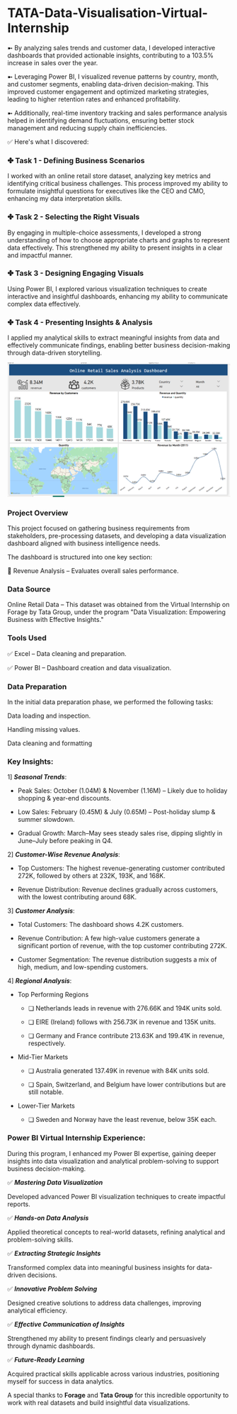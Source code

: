 # TATA-Data-Visualisation-Virtual-Internship
➼ By analyzing sales trends and customer data, I developed interactive dashboards that provided actionable insights, contributing to a 103.5% increase in sales over the year.

➼ Leveraging Power BI, I visualized revenue patterns by country, month, and customer segments, enabling data-driven decision-making. This improved customer engagement and optimized marketing strategies, leading to higher retention rates and enhanced profitability.

➼ Additionally, real-time inventory tracking and sales performance analysis helped in identifying demand fluctuations, ensuring better stock management and reducing supply chain inefficiencies.

✅ Here's what I discovered:

### ✤ Task 1 - Defining Business Scenarios
I worked with an online retail store dataset, analyzing key metrics and identifying critical business challenges. This process improved my ability to formulate insightful questions for executives like the CEO and CMO, enhancing my data interpretation skills.

### ✤ Task 2 - Selecting the Right Visuals
By engaging in multiple-choice assessments, I developed a strong understanding of how to choose appropriate charts and graphs to represent data effectively. This strengthened my ability to present insights in a clear and impactful manner.

### ✤ Task 3 - Designing Engaging Visuals
Using Power BI, I explored various visualization techniques to create interactive and insightful dashboards, enhancing my ability to communicate complex data effectively.

### ✤ Task 4 - Presenting Insights & Analysis
I applied my analytical skills to extract meaningful insights from data and effectively communicate findings, enabling better business decision-making through data-driven storytelling.

![image alt](https://github.com/renuka251902/renuka251902-TATA-Data-Visualisation-Virtual-Internship/blob/main/Screenshot%202025-03-12%20145903.png)


### Project Overview
This project focused on gathering business requirements from stakeholders, pre-processing datasets, and developing a data visualization dashboard aligned with business intelligence needs.

The dashboard is structured into one key section:

🔹 Revenue Analysis – Evaluates overall sales performance.

### Data Source
Online Retail Data – This dataset was obtained from the Virtual Internship on Forage by Tata Group, under the program "Data Visualization: Empowering Business with Effective Insights."

### Tools Used
✅ Excel – Data cleaning and preparation.

✅ Power BI – Dashboard creation and data visualization.

### Data Preparation
In the initial data preparation phase, we performed the following tasks:

Data loading and inspection.

Handling missing values.

Data cleaning and formatting

### Key Insights:
  1] ***Seasonal Trends***:
  
-  Peak Sales: October (1.04M) & November (1.16M) – Likely due to holiday shopping & year-end discounts.
  
-  Low Sales: February (0.45M) & July (0.65M) – Post-holiday slump & summer slowdown.
   
-  Gradual Growth: March–May sees steady sales rise, dipping slightly in June–July before peaking in Q4.

 2] ***Customer-Wise Revenue Analysis***:
 
-  Top Customers: The highest revenue-generating customer contributed 272K, followed by others at 232K, 193K, and 168K.

-  Revenue Distribution: Revenue declines gradually across customers, with the lowest contributing around 68K.

  3] ***Customer Analysis***:
  
-  Total Customers: The dashboard shows 4.2K customers.
  
-  Revenue Contribution: A few high-value customers generate a significant portion of revenue, with the top customer contributing 272K.

-  Customer Segmentation: The revenue distribution suggests a mix of high, medium, and low-spending customers.


4] ***Regional Analysis***:
- Top Performing Regions

  - ❏ Netherlands leads in revenue with 276.66K and 194K units sold.
  
  - ❏ EIRE (Ireland) follows with 256.73K in revenue and 135K units.
  
  - ❏ Germany and France contribute 213.63K and 199.41K in revenue, respectively.
  
- Mid-Tier Markets

  - ❏ Australia generated 137.49K in revenue with 84K units sold.
  
  - ❏ Spain, Switzerland, and Belgium have lower contributions but are still notable.
  
- Lower-Tier Markets

   - ❏ Sweden and Norway have the least revenue, below 35K each.
 
### Power BI Virtual Internship Experience:

During this program, I enhanced my Power BI expertise, gaining deeper insights into data visualization and analytical problem-solving to support business decision-making.

✅ ***Mastering Data Visualization***

Developed advanced Power BI visualization techniques to create impactful reports.

✅ ***Hands-on Data Analysis***

Applied theoretical concepts to real-world datasets, refining analytical and problem-solving skills.

✅ ***Extracting Strategic Insights***

Transformed complex data into meaningful business insights for data-driven decisions.

✅ ***Innovative Problem Solving***

Designed creative solutions to address data challenges, improving analytical efficiency.

✅ ***Effective Communication of Insights***

Strengthened my ability to present findings clearly and persuasively through dynamic dashboards.

✅ ***Future-Ready Learning***

Acquired practical skills applicable across various industries, positioning myself for success in data analytics.

A special thanks to **Forage** and **Tata Group** for this incredible opportunity to work with real datasets and build insightful data visualizations. 












